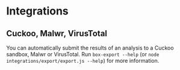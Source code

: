 # Integrations

## Cuckoo, Malwr, VirusTotal

You can automatically submit the results of an analysis to a Cuckoo sandbox, Malwr or VirusTotal. Run `box-export --help` (or `node integrations/export/export.js --help`) for more information.
